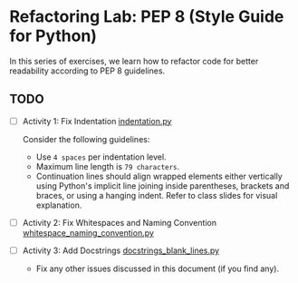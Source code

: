 # Refactoring Lab: PEP 8 (Style Guide for Python)

In this series of exercises, we learn how to refactor code for better readability according to PEP 8 guidelines.

## TODO
- [ ] Activity 1: Fix Indentation  [indentation.py](indentation.py)  
 
    Consider the following guidelines:
    - Use `4 spaces` per indentation level.
    - Maximum line length is `79 characters`.
    - Continuation lines should align wrapped elements either vertically using Python's implicit line joining inside parentheses, brackets and braces, or using a hanging indent. Refer to class slides for visual explanation.

- [ ] Activity 2: Fix Whitespaces and Naming Convention [whitespace_naming_convention.py](whitespace_naming_convention.py)


- [ ] Activity 3: Add Docstrings [docstrings_blank_lines.py](docstrings_blank_lines.py) 
  - Fix any other issues discussed in this document (if you find any).

